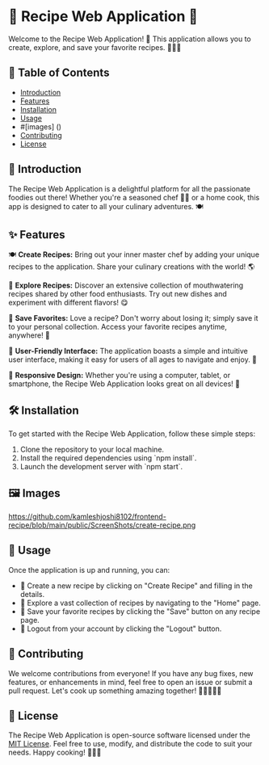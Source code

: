 # 🍳 Recipe Web Application 🥗

Welcome to the Recipe Web Application! 🎉 This application allows you to create, explore, and save your favorite recipes. 🧁🍕🍲

## 📜 Table of Contents
- [Introduction](https://github.com/kamleshjoshi8102/frontend-recipe/blob/main/README.md#-introduction)
- [Features](https://github.com/kamleshjoshi8102/frontend-recipe/blob/main/README.md#-features)
- [Installation](https://github.com/kamleshjoshi8102/frontend-recipe/blob/main/README.md#%EF%B8%8F-installation)
- [Usage](https://github.com/kamleshjoshi8102/frontend-recipe/blob/main/README.md#-usage)
- #[images] ()
- [Contributing](https://github.com/kamleshjoshi8102/frontend-recipe/blob/main/README.md#-contributing)
- [License](https://github.com/kamleshjoshi8102/frontend-recipe/blob/main/README.md#-license)

## 📝 Introduction
The Recipe Web Application is a delightful platform for all the passionate foodies out there! Whether you're a seasoned chef 🧑‍🍳 or a home cook, this app is designed to cater to all your culinary adventures. 🍽️

## ✨ Features
🍽️ **Create Recipes:** Bring out your inner master chef by adding your unique recipes to the application. Share your culinary creations with the world! 🌎

🥗 **Explore Recipes:** Discover an extensive collection of mouthwatering recipes shared by other food enthusiasts. Try out new dishes and experiment with different flavors! 😋

💾 **Save Favorites:** Love a recipe? Don't worry about losing it; simply save it to your personal collection. Access your favorite recipes anytime, anywhere! 💾

🚀 **User-Friendly Interface:** The application boasts a simple and intuitive user interface, making it easy for users of all ages to navigate and enjoy. 🌟

🍕 **Responsive Design:** Whether you're using a computer, tablet, or smartphone, the Recipe Web Application looks great on all devices! 📱

## 🛠️ Installation
To get started with the Recipe Web Application, follow these simple steps:

1. Clone the repository to your local machine.
2. Install the required dependencies using \`npm install\`.
3. Launch the development server with \`npm start\`.

## 🖼️ Images
https://github.com/kamleshjoshi8102/frontend-recipe/blob/main/public/ScreenShots/create-recipe.png 

## 📖 Usage
Once the application is up and running, you can:

- 🍳 Create a new recipe by clicking on "Create Recipe" and filling in the details.
- 🧭 Explore a vast collection of recipes by navigating to the "Home" page.
- 💾 Save your favorite recipes by clicking the "Save" button on any recipe page.
- 🚪 Logout from your account by clicking the "Logout" button.

## 👥 Contributing
We welcome contributions from everyone! If you have any bug fixes, new features, or enhancements in mind, feel free to open an issue or submit a pull request. Let's cook up something amazing together! 🤝👨‍🍳👩‍🍳

## 📄 License
The Recipe Web Application is open-source software licensed under the [MIT License](LICENSE.md). Feel free to use, modify, and distribute the code to suit your needs. Happy cooking! 🎂🍔🍝
